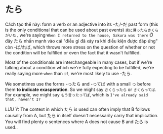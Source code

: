 # たら

Cách tạo thể này: form a verb or an adjective into its -た/-だ past form (this is the only conditional that can be used about past events)
`家に帰ったらさくらがいた,` we're saying `When I returned to the house, Sakura was there`
Ở đây たら nhấn mạnh vào cái "điều gì đã xảy ra khi điều kiện được đáp ứng" còn -ば/れば, which throws more stress on the question of whether or not the condition will be fulfilled or even the fact that it wasn't fulfilled.

Most of the conditionals are interchangeable in many cases, but if we're talking about a condition which we're fully expecting to be fulfilled, we're really saying more `when` than `if`, we're most likely to use -たら.

We sometimes use the forms -ったら and -ってば with a small っ before them **to indicate exasperation**. So we might say `さくらったら` or `さくらってば`.
For example, we might say `もう言ったってば`, which is `I've already said that, haven't I?`

LƯU Ý: The context in which たら is used can often imply that B follows causally from A, but たら in itself doesn't necessarily carry that implication. You will find plenty o sentences where A does not cause B and たら is used..
